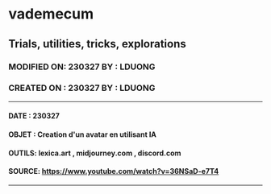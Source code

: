 # vademecum
## Trials, utilities, tricks, explorations
### MODIFIED ON: 230327 BY : LDUONG
### CREATED ON : 230327 BY : LDUONG
---
#### DATE  : 230327
#### OBJET : Creation d'un avatar en utilisant IA
#### OUTILS: lexica.art , midjourney.com , discord.com
#### SOURCE: https://www.youtube.com/watch?v=36NSaD-e7T4
---
